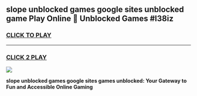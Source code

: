 
## slope unblocked games google sites unblocked game Play Online 👋 Unblocked Games #l38iz
<h3>
<a href="https://premium.freeplayer.one?title=slope_unblocked_games_google_sites&ref=21F">CLICK TO PLAY</a></h3>
<hr>

<h3>
<a href="https://premium.freeplayer.one?title=slope_unblocked_games_google_sites&ref=21F">CLICK 2 PLAY</a>
  
</h3>

<a href="https://premium.freeplayer.one?title=slope_unblocked_games_google_sites&ref=21F/"><img src="https://clearcache.store/games.png"></a>


**slope unblocked games google sites games unblocked: Your Gateway to Fun and Accessible Online Gaming**
